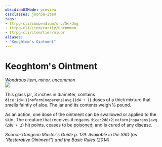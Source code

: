 ```yaml
---
obsidianUIMode: preview
cssclasses: json5e-item
tags:
- ttrpg-cli/compendium/src/5e/dmg
- ttrpg-cli/item/rarity/uncommon
- ttrpg-cli/item/tier/minor
aliases: 
- "Keoghtom's Ointment"
---
```

# Keoghtom's Ointment
*Wondrous item, minor, uncommon*  
![](3-Mechanics/CLI/items/img/keoghtoms-ointment.webp#right)


This glass jar, 3 inches in diameter, contains `dice:1d4+1|noform|noparens|avg` (`1d4 + 1`) doses of a thick mixture that smells faintly of aloe. The jar and its contents weigh ½ pound.

As an action, one dose of the ointment can be swallowed or applied to the skin. The creature that receives it regains `dice:2d8+2|noform|noparens|avg` (`2d8 + 2`) hit points, ceases to be [poisoned](3-Mechanics/CLI/rules/conditions.md#Poisoned), and is cured of any disease.

*Source: Dungeon Master's Guide p. 179. Available in the <span title='Systems Reference Document (5.1)'>SRD</span> (as "Restorative Ointment") and the Basic Rules (2014)*